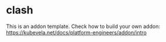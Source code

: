 # clash

This is an addon template. Check how to build your own addon: https://kubevela.net/docs/platform-engineers/addon/intro
